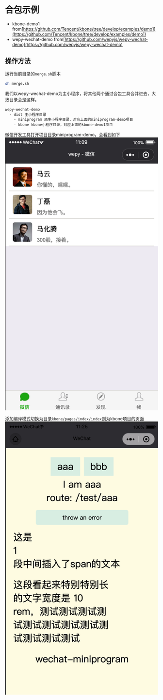 # 合包示例

- kbone-demo1 from[https://github.com/Tencent/kbone/tree/develop/examples/demo1](https://github.com/Tencent/kbone/tree/develop/examples/demo1)
- wepy-wechat-demo from[https://github.com/wepyjs/wepy-wechat-demo](https://github.com/wepyjs/wepy-wechat-demo)

## 操作方法
运行当前目录的`merge.sh`脚本

```bash
sh merge.sh
```

我们以wepy-wechat-demo为主小程序，将其他两个通过合包工具合并进去，大致目录会是这样。

```bash
wepy-wechat-demo
  - dist 主小程序目录
    - miniprogram 原生小程序目录，对应上面的miniprogram-demo项目
    - kbone kbone小程序目录，对应上面的kbone-demo1项目
```

微信开发工具打开项目目录miniprogram-demo，会看到如下
![wepy](./picture/1.png)

添加编译模式切换为目录`kbone/pages/index/index`则为kbone项目的页面
![kbone](./picture/2.png)


